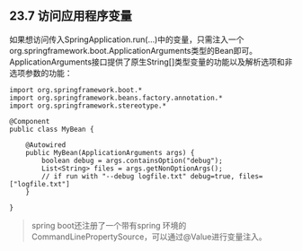 ## 23.7 访问应用程序变量

如果想访问传入SpringApplication.run\(…​\)中的变量，只需注入一个org.springframework.boot.ApplicationArguments类型的Bean即可。ApplicationArguments接口提供了原生String\[\]类型变量的功能以及解析选项和非选项参数的功能：

```
import org.springframework.boot.*
import org.springframework.beans.factory.annotation.*
import org.springframework.stereotype.*

@Component
public class MyBean {

    @Autowired
    public MyBean(ApplicationArguments args) {
        boolean debug = args.containsOption("debug");
        List<String> files = args.getNonOptionArgs();
        // if run with "--debug logfile.txt" debug=true, files=["logfile.txt"]
    }

}
```

> spring boot还注册了一个带有spring 环境的CommandLinePropertySource，可以通过@Value进行变量注入。



